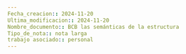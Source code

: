 ```yaml
---
Fecha_creacion:: 2024-11-20
Ultima_modificacion:: 2024-11-20
Nombre_documento:: BCB las semánticas de la estructura
Tipo_de_nota:: nota larga 
trabajo asociado:: personal
---
```



